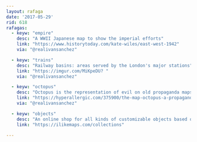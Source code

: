 ```yaml
---
layout: rafaga
date: '2017-05-29'
rid: 618
rafagas:
  - keyw: "empire"
    desc: "A WWII Japanese map to show the imperial efforts"
    link: "https://www.historytoday.com/kate-wiles/east-west-1942"
    via: "@realivansanchez"

  - keyw: "trains"
    desc: "Railway basins: areas served by the London's major stations"
    link: "https://imgur.com/MiKpeDU? "
    via: "@realivansanchez"

  - keyw: "octopus"
    desc: "Octopus is the representation of evil on old propaganda maps"
    link: "https://hyperallergic.com/375900/the-map-octopus-a-propaganda-motif-of-spreading-evil/"
    via: "@realivansanchez"

  - keyw: "objects"
    desc: "An online shop for all kinds of customizable objects based on maps"
    link: "https://ilikemaps.com/collections"

---
```

